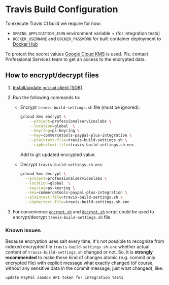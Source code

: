 # Travis Build Configuration

To execute Travis CI build we require for now:
  - `SPRING_APPLICATION_JSON` environment variable + (for integration tests)
  - `DOCKER_USERNAME` and `DOCKER_PASSWORD` for built container deployment to 
  [Docker Hub](https://hub.docker.com/r/commercetoolsps/commercetools-paypal-plus-integration/)

To protect the secret values [Google Cloud KMS](https://cloud.google.com/kms/) is used. 
Pls, contact Professional Services team to get an access to the encrypted data.

## How to encrypt/decrypt files

1. [Install/update `gcloud` client (SDK)](https://cloud.google.com/sdk/gcloud/)

1. Run the following commands to:
    - Encrypt `travis-build-settings.sh` file (must be ignored):

        ```bash
        gcloud kms encrypt \
            --project=professionalserviceslabs \
            --location=global  \
            --keyring=ps-keyring \
            --key=commercetools-paypal-plus-integration \
            --plaintext-file=travis-build-settings.sh \
            --ciphertext-file=travis-build-settings.sh.enc
        ```
    
        Add to  git updated encrypted value.

    - Decrypt `travis-build-settings.sh.enc`:
    
      ```bash
      gcloud kms decrypt \
        --project=professionalserviceslabs \
        --location=global  \
        --keyring=ps-keyring \
        --key=commercetools-paypal-plus-integration \
        --plaintext-file=travis-build-settings.sh \
        --ciphertext-file=travis-build-settings.sh.enc

1. For convenience [`encrypt.sh`](encrypt.sh) and [`decrypt.sh`](decrypt.sh) script could be used to 
encrypt/decrypt `travis-build-settings.sh` file

### Known issues

Because encryption uses salt every time, 
it's not possible to recognize from indexed encrypted file `travis-build-settings.sh.enc` 
whether actual content of `travis-build-settings.sh` changed or not.
So, it is **strongly recommended** to make these kind of changes atomic (e.g. commit only encrypted file)
with explicit message what exactly changed (of course, without any sensitive data in the commit message, 
just what changed), like:
    
    update PayPal sandox API token for integration tests